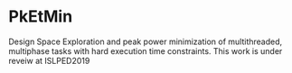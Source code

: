 # PkEtMin
Design Space Exploration and peak power minimization of multithreaded, multiphase
tasks with hard execution time constraints. This work is under reveiw at ISLPED2019
